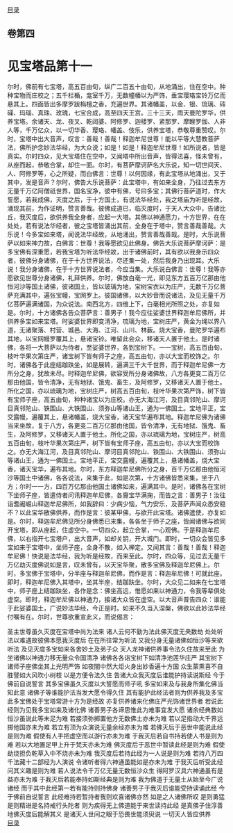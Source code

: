 <div class="menu"><a href="/#/table-of-contents">目录</a></div>
<hgroup>
  <h2>卷第四</h2>
  <h1>见宝塔品第十一</h1>
</hgroup>
<p>
  尔时，佛前有七宝塔，高五百由旬，纵广二百五十由旬，从地涌出，住在空中。种种宝物而庄校之；五千栏楯，龛室千万，无数幢幡以为严饰，垂宝璎珞宝铃万亿而悬其上。四面皆出多摩罗跋栴檀之香，充遍世界。其诸幡盖，以金、银、琉璃、砗磲、玛瑙、真珠、玫瑰，七宝合成，高至四天王宫。三十三天，雨天曼陀罗华，供养宝塔。余诸天、龙、夜叉、乾闼婆、阿修罗、迦楼罗、紧那罗、摩睺罗伽、人非人等，千万亿众，以一切华香、璎珞、幡盖、伎乐，供养宝塔，恭敬尊重赞叹。尔时，宝塔中出大音声，叹言：善哉！善哉！释迦牟尼世尊！能以平等大慧教菩萨法，佛所护念妙法华经，为大众说；如是！如是！释迦牟尼世尊！如所说者，皆是真实。尔时四众，见大宝塔住在空中，又闻塔中所出音声，皆得法喜，怪未曾有，从座而起，恭敬合掌，却住一面。尔时，有菩萨摩诃萨名大乐说，知一切世间天、人、阿修罗等，心之所疑，而白佛言：世尊！以何因缘，有此宝塔从地涌出，又于其中，发是音声？尔时，佛告大乐说菩萨：此宝塔中，有如来全身，乃往过去东方无量千万亿阿僧祇世界，国名宝净，彼中有佛，号曰多宝；其佛行菩萨道时，作大誓愿，若我成佛，灭度之后，于十方国土，有说法华经处，我之塔庙为听是经故，涌现其前，为作证明，赞言善哉。彼佛成道已，临灭度时，于天人大众中，告诸比丘，我灭度后，欲供养我全身者，应起一大塔。其佛以神通愿力，十方世界，在在处处，若有说法华经者，彼之宝塔皆涌出其前，全身在于塔中，赞言善哉善哉。大乐说！今多宝如来塔，闻说法华经故，从地涌出，赞言善哉善哉。是时，大乐说菩萨以如来神力故，白佛言：世尊！我等愿欲见此佛身。佛告大乐说菩萨摩诃萨：是多宝佛有深重愿，若我宝塔为听法华经故，出于诸佛前时，其有欲以我身示四众者，彼佛分身诸佛，在于十方世界说法，尽还集一处，然后我身乃出现耳。大乐说！我分身诸佛，在于十方世界说法者，今应当集。大乐说白佛言：世尊！我等亦愿欲见世尊分身诸佛，礼拜供养。尔时，佛放白毫一光，即见东方五百万亿那由他恒河沙等国土诸佛，彼诸国土，皆以玻璃为地，宝树宝衣以为庄严，无数千万亿菩萨充满其中，遍张宝幔，宝网罗上。彼国诸佛，以大妙音而说诸法，及见无量千万亿菩萨遍满诸国，为众说法。南西北方，四维上下，白毫相光所照之处，亦复如是。尔时，十方诸佛各告众菩萨言：善男子！我今应往娑婆世界释迦牟尼佛所，并供养多宝如来宝塔。时娑婆世界即变清净，琉璃为地，宝树庄严，黄金为绳以界八道，无诸聚落、村营、城邑、大海、江河、山川、林薮。烧大宝香，曼陀罗华遍布其地，以宝网幔罗覆其上，悬诸宝铃。唯留此会众，移诸天人置于他土。是时诸佛，各将一大菩萨以为侍者，至娑婆世界，各到宝树下。一一宝树，高五百由旬，枝叶华果次第庄严，诸宝树下皆有师子之座，高五由旬，亦以大宝而校饰之。尔时，诸佛各于此座结跏趺坐，如是展转，遍满三千大千世界，而于释迦牟尼佛一方所分之身，犹故未尽。时释迦牟尼佛，欲容受所分身诸佛故，八方各更变二百万亿那由他国，皆令清净，无有地狱、饿鬼、畜生，及阿修罗，又移诸天人置于他土。所化之国，亦以琉璃为地，宝树庄严，树高五百由旬，枝叶华果次第严饰，树下皆有宝师子座，高五由旬，种种诸宝以为庄校。亦无大海江河，及目真邻陀山、摩诃目真邻陀山、铁围山、大铁围山、须弥山等诸山王，通为一佛国土。宝地平正，宝交露幔，遍覆其上，悬诸幡盖，烧大宝香，诸天宝华遍布其地。释迦牟尼佛为诸佛当来坐故，复于八方，各更变二百万亿那由他国，皆令清净，无有地狱、饿鬼、畜生，及阿修罗，又移诸天人置于他土。所化之国，亦以琉璃为地，宝树庄严，树高五百由旬，枝叶华果次第庄严，树下皆有宝师子座，高五由旬，亦以大宝而校饰之。亦无大海江河，及目真邻陀山、摩诃目真邻陀山、铁围山、大铁围山、须弥山等诸山王，通为一佛国土。宝地平正，宝交露幔，遍覆其上，悬诸幡盖，烧大宝香，诸天宝华，遍布其地。尔时，东方释迦牟尼佛所分之身，百千万亿那由他恒河沙等国土中诸佛，各各说法，来集于此，如是次第，十方诸佛皆悉来集，坐于八方；尔时一一方，四百万亿那由他国土诸佛如来，遍满其中。是时，诸佛各在宝树下坐师子座，皆遣侍者问讯释迦牟尼佛，各齎宝华满掬，而告之言：善男子！汝往诣耆阇崛山释迦牟尼佛所，如我辞曰：少病少恼，气力安乐，及菩萨声闻众悉安稳不？以此宝华散佛供养，而作是言：彼某甲佛，与欲开此宝塔。诸佛遣使，亦复如是。尔时，释迦牟尼佛见所分身佛悉已来集，各各坐于师子之座，皆闻诸佛与欲同开宝塔，即从座起，住虚空中。一切四众，起立合掌，一心观佛。于是释迦牟尼佛，以右指开七宝塔户，出大音声，如却关钥，开大城门。即时，一切众会皆见多宝如来于宝塔中，坐师子座，全身不散，如入禅定。又闻其言：善哉！善哉！释迦牟尼佛！快说是法华经，我为听是经故，而来至此。尔时，四众等，见过去无量千万亿劫灭度佛说如是言，叹未曾有，以天宝华聚，散多宝佛及释迦牟尼佛上。尔时，多宝佛于宝塔中，分半座与释迦牟尼佛，而作是言：释迦牟尼佛！可就此座。即时，释迦牟尼佛入其塔中，坐其半座，结跏趺坐。尔时，大众见二如来在七宝塔中，师子座上结跏趺坐，各作是念：佛坐高远，惟愿如来以神通力，令我等辈俱处虚空。即时，释迦牟尼佛以神通力，接诸大众皆在虚空。以大音声普告四众：谁能于此娑婆国土，广说妙法华经，今正是时。如来不久当入涅槃，佛欲以此妙法华经付嘱有在。尔时，世尊欲重宣此义，而说偈言：
</p>
<div class="commentary">
  <span class="commentary__sentence">圣主世尊</span
  ><span class="commentary__sentence">虽久灭度</span
  ><span class="commentary__sentence">在宝塔中</span
  ><span class="commentary__sentence">尚为法来</span>
  <span class="commentary__sentence">诸人云何</span
  ><span class="commentary__sentence">不勤为法</span
  ><span class="commentary__sentence">此佛灭度</span
  ><span class="commentary__sentence">无央数劫</span>
  <span class="commentary__sentence">处处听法</span
  ><span class="commentary__sentence">以难遇故</span
  ><span class="commentary__sentence">彼佛本愿</span
  ><span class="commentary__sentence">我灭度后</span>
  <span class="commentary__sentence">在在所往</span
  ><span class="commentary__sentence">常为听法</span>
  <span class="commentary__sentence">又我分身</span
  ><span class="commentary__sentence">无量诸佛</span
  ><span class="commentary__sentence">如恒沙等</span
  ><span class="commentary__sentence">来欲听法</span>
  <span class="commentary__sentence">及见灭度</span
  ><span class="commentary__sentence">多宝如来</span
  ><span class="commentary__sentence">各舍妙土</span
  ><span class="commentary__sentence">及弟子众</span>
  <span class="commentary__sentence">天人龙神</span
  ><span class="commentary__sentence">诸供养事</span
  ><span class="commentary__sentence">令法久住</span
  ><span class="commentary__sentence">故来至此</span>
  <span class="commentary__sentence">为坐诸佛</span
  ><span class="commentary__sentence">以神通力</span
  ><span class="commentary__sentence">移无量众</span
  ><span class="commentary__sentence">令国清净</span>
  <span class="commentary__sentence">诸佛各各</span
  ><span class="commentary__sentence">诣宝树下</span
  ><span class="commentary__sentence">如清净池</span
  ><span class="commentary__sentence">莲华庄严</span>
  <span class="commentary__sentence">其宝树下</span
  ><span class="commentary__sentence">诸师子座</span
  ><span class="commentary__sentence">佛坐其上</span
  ><span class="commentary__sentence">光明严饰</span>
  <span class="commentary__sentence">如夜闇中</span
  ><span class="commentary__sentence">然大炬火</span
  ><span class="commentary__sentence">身出妙香</span
  ><span class="commentary__sentence">遍十方国</span>
  <span class="commentary__sentence">众生蒙熏</span
  ><span class="commentary__sentence">喜不自胜</span
  ><span class="commentary__sentence">譬如大风</span
  ><span class="commentary__sentence">吹小树枝</span>
  <span class="commentary__sentence">以是方便</span
  ><span class="commentary__sentence">令法久住</span>
  <span class="commentary__sentence">告诸大众</span
  ><span class="commentary__sentence">我灭度后</span
  ><span class="commentary__sentence">谁能护持</span
  ><span class="commentary__sentence">读说斯经</span>
  <span class="commentary__sentence">今于佛前</span
  ><span class="commentary__sentence">自说誓言</span>
  <span class="commentary__sentence">其多宝佛</span
  ><span class="commentary__sentence">虽久灭度</span
  ><span class="commentary__sentence">以大誓愿</span
  ><span class="commentary__sentence">而师子吼</span>
  <span class="commentary__sentence">多宝如来</span
  ><span class="commentary__sentence">及与我身</span
  ><span class="commentary__sentence">所集化佛</span
  ><span class="commentary__sentence">当知此意</span>
  <span class="commentary__sentence">诸佛子等</span
  ><span class="commentary__sentence">谁能护法</span
  ><span class="commentary__sentence">当发大愿</span
  ><span class="commentary__sentence">令得久住</span>
  <span class="commentary__sentence">其有能护</span
  ><span class="commentary__sentence">此经法者</span
  ><span class="commentary__sentence">则为供养</span
  ><span class="commentary__sentence">我及多宝</span>
  <span class="commentary__sentence">此多宝佛</span
  ><span class="commentary__sentence">处于宝塔</span
  ><span class="commentary__sentence">常游十方</span
  ><span class="commentary__sentence">为是经故</span>
  <span class="commentary__sentence">亦复供养</span
  ><span class="commentary__sentence">诸来化佛</span
  ><span class="commentary__sentence">庄严光饰</span
  ><span class="commentary__sentence">诸世界者</span>
  <span class="commentary__sentence">若说此经</span
  ><span class="commentary__sentence">则为见我</span
  ><span class="commentary__sentence">多宝如来</span
  ><span class="commentary__sentence">及诸化佛</span>
  <span class="commentary__sentence">诸善男子</span
  ><span class="commentary__sentence">各谛思惟</span
  ><span class="commentary__sentence">此为难事</span
  ><span class="commentary__sentence">宜发大愿</span>
  <span class="commentary__sentence">诸余经典</span
  ><span class="commentary__sentence">数如恒沙</span
  ><span class="commentary__sentence">虽说此等</span
  ><span class="commentary__sentence">未足为难</span>
  <span class="commentary__sentence">若接须弥</span
  ><span class="commentary__sentence">掷置他方</span
  ><span class="commentary__sentence">无数佛土</span
  ><span class="commentary__sentence">亦未为难</span>
  <span class="commentary__sentence">若以足指</span
  ><span class="commentary__sentence">动大千界</span
  ><span class="commentary__sentence">远掷他国</span
  ><span class="commentary__sentence">亦未为难</span>
  <span class="commentary__sentence">若立有顶</span
  ><span class="commentary__sentence">为众演说</span
  ><span class="commentary__sentence">无量余经</span
  ><span class="commentary__sentence">亦未为难</span>
  <span class="commentary__sentence">若佛灭后</span
  ><span class="commentary__sentence">于恶世中</span
  ><span class="commentary__sentence">能说此经</span
  ><span class="commentary__sentence">是则为难</span>
  <span class="commentary__sentence">假使有人</span
  ><span class="commentary__sentence">手把虚空</span
  ><span class="commentary__sentence">而以游行</span
  ><span class="commentary__sentence">亦未为难</span>
  <span class="commentary__sentence">于我灭后</span
  ><span class="commentary__sentence">若自书持</span
  ><span class="commentary__sentence">若使人书</span
  ><span class="commentary__sentence">是则为难</span>
  <span class="commentary__sentence">若以大地</span
  ><span class="commentary__sentence">置足甲上</span
  ><span class="commentary__sentence">升于梵天</span
  ><span class="commentary__sentence">亦未为难</span>
  <span class="commentary__sentence">佛灭度后</span
  ><span class="commentary__sentence">于恶世中</span
  ><span class="commentary__sentence">暂读此经</span
  ><span class="commentary__sentence">是则为难</span>
  <span class="commentary__sentence">假使劫烧</span
  ><span class="commentary__sentence">担负乾草</span
  ><span class="commentary__sentence">入中不烧</span
  ><span class="commentary__sentence">亦未为难</span>
  <span class="commentary__sentence">我灭度后</span
  ><span class="commentary__sentence">若持此经</span
  ><span class="commentary__sentence">为一人说</span
  ><span class="commentary__sentence">是则为难</span>
  <span class="commentary__sentence">若持八万</span
  ><span class="commentary__sentence">四千法藏</span
  ><span class="commentary__sentence">十二部经</span
  ><span class="commentary__sentence">为人演说</span>
  <span class="commentary__sentence">令诸听者</span
  ><span class="commentary__sentence">得六神通</span
  ><span class="commentary__sentence">虽能如是</span
  ><span class="commentary__sentence">亦未为难</span>
  <span class="commentary__sentence">于我灭后</span
  ><span class="commentary__sentence">听受此经</span
  ><span class="commentary__sentence">问其义趣</span
  ><span class="commentary__sentence">是则为难</span>
  <span class="commentary__sentence">若人说法</span
  ><span class="commentary__sentence">令千万亿</span
  ><span class="commentary__sentence">无量无数</span
  ><span class="commentary__sentence">恒沙众生</span>
  <span class="commentary__sentence">得阿罗汉</span
  ><span class="commentary__sentence">具六神通</span
  ><span class="commentary__sentence">虽有是益</span
  ><span class="commentary__sentence">亦未为难</span>
  <span class="commentary__sentence">于我灭后</span
  ><span class="commentary__sentence">若能奉持</span
  ><span class="commentary__sentence">如斯经典</span
  ><span class="commentary__sentence">是则为难</span>
  <span class="commentary__sentence">我为佛道</span
  ><span class="commentary__sentence">于无量土</span
  ><span class="commentary__sentence">从始至今</span
  ><span class="commentary__sentence">广说诸经</span>
  <span class="commentary__sentence">而于其中</span
  ><span class="commentary__sentence">此经第一</span
  ><span class="commentary__sentence">若有能持</span
  ><span class="commentary__sentence">则持佛身</span>
  <span class="commentary__sentence">诸善男子</span
  ><span class="commentary__sentence">于我灭后</span
  ><span class="commentary__sentence">谁能受持</span
  ><span class="commentary__sentence">读诵此经</span>
  <span class="commentary__sentence">今于佛前</span
  ><span class="commentary__sentence">自说誓言</span>
  <span class="commentary__sentence">此经难持</span
  ><span class="commentary__sentence">若暂持者</span
  ><span class="commentary__sentence">我则欢喜</span
  ><span class="commentary__sentence">诸佛亦然</span>
  <span class="commentary__sentence">如是之人</span
  ><span class="commentary__sentence">诸佛所叹</span>
  <span class="commentary__sentence">是则勇猛</span
  ><span class="commentary__sentence">是则精进</span
  ><span class="commentary__sentence">是名持戒</span
  ><span class="commentary__sentence">行头陀者</span>
  <span class="commentary__sentence">则为疾得</span
  ><span class="commentary__sentence">无上佛道</span
  ><span class="commentary__sentence">能于来世</span
  ><span class="commentary__sentence">读持此经</span>
  <span class="commentary__sentence">是真佛子</span
  ><span class="commentary__sentence">住淳善地</span
  ><span class="commentary__sentence">佛灭度后</span
  ><span class="commentary__sentence">能解其义</span>
  <span class="commentary__sentence">是诸天人</span
  ><span class="commentary__sentence">世间之眼</span
  ><span class="commentary__sentence">于恐畏世</span
  ><span class="commentary__sentence">能须臾说</span>
  <span class="commentary__sentence">一切天人</span
  ><span class="commentary__sentence">皆应供养</span>
</div>
<div class="menu"><a href="/#/table-of-contents">目录</a></div>
